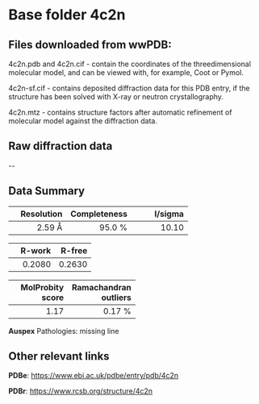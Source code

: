 # Base folder 4c2n

## Files downloaded from wwPDB:

4c2n.pdb and 4c2n.cif - contain the coordinates of the threedimensional molecular model, and can be viewed with, for example, Coot or Pymol.

4c2n-sf.cif - contains deposited diffraction data for this PDB entry, if the structure has been solved with X-ray or neutron crystallography.

4c2n.mtz - contains structure factors after automatic refinement of molecular model against the diffraction data.

## Raw diffraction data

--<br> 

## Data Summary
|   | Resolution | Completeness| I/sigma |
|---|-------------:|----------------:|--------------:|
|   |2.59 Å|95.0  %|<img width=50/>10.10|

|   | **R-work**| **R-free**   
|---|-------------:|----------------:|           
||0.2080|0.2630|

|   |**MolProbity<br>score**| **Ramachandran<br>outliers** 
|---|-------------:|----------------:|
||1.17|0.17 %|

**Auspex** Pathologies: missing line

 

## Other relevant links 
**PDBe**:  https://www.ebi.ac.uk/pdbe/entry/pdb/4c2n
 
**PDBr**: https://www.rcsb.org/structure/4c2n 

